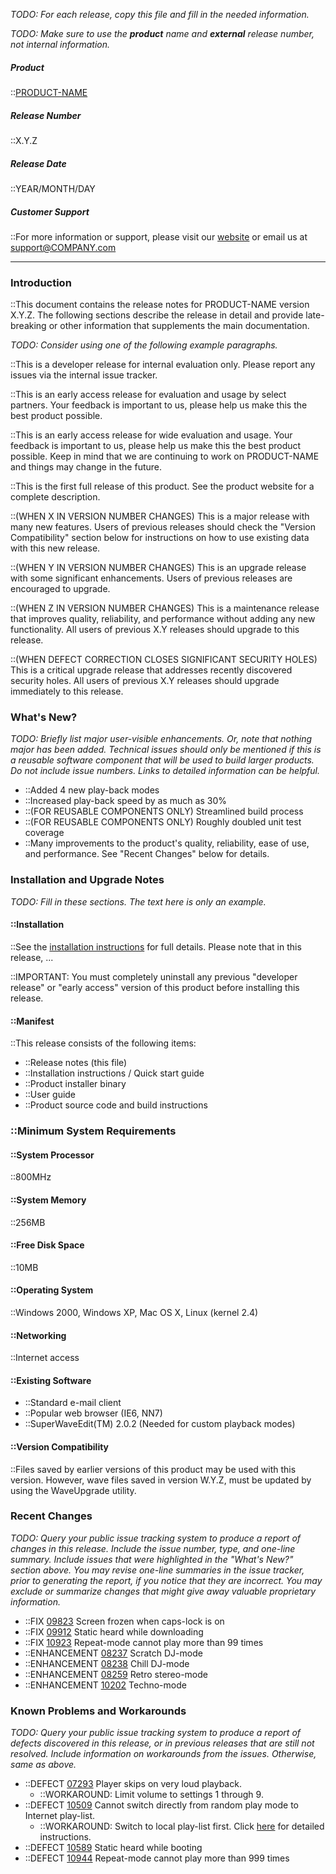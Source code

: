 *TODO: For each release, copy this file and fill in the needed
information.*

*TODO: Make sure to use the **product** name and **external** release
number, not internal information.*

##### Product

::[PRODUCT-NAME](http://www.COMPANY.com/products/PRODUCT-NAME/)                                   

##### Release Number

::X.Y.Z                                                                                           

##### Release Date

::YEAR/MONTH/DAY

##### Customer Support

::For more information or support, please visit our 
[website](http://www.COMPANY.com/products/PRODUCT-NAME/) or email us 
at <support@COMPANY.com>

---

### Introduction

::This document contains the release notes for PRODUCT-NAME version X.Y.Z.
The following sections describe the release in detail and provide
late-breaking or other information that supplements the main
documentation.

*TODO: Consider using one of the following example paragraphs.*

::This is a developer release for internal evaluation only. Please report
any issues via the internal issue tracker.

::This is an early access release for evaluation and usage by select
partners. Your feedback is important to us, please help us make this the
best product possible.

::This is an early access release for wide evaluation and usage. Your
feedback is important to us, please help us make this the best product
possible. Keep in mind that we are continuing to work on PRODUCT-NAME and
things may change in the future.

::This is the first full release of this product. See the product website
for a complete description.

::(WHEN X IN VERSION NUMBER CHANGES) This is a major release with many new
features. Users of previous releases should check the "Version
Compatibility" section below for instructions on how to use existing
data with this new release.

::(WHEN Y IN VERSION NUMBER CHANGES) This is an upgrade release with some
significant enhancements. Users of previous releases are encouraged to
upgrade.

::(WHEN Z IN VERSION NUMBER CHANGES) This is a maintenance release that
improves quality, reliability, and performance without adding any new
functionality. All users of previous X.Y releases should upgrade to this
release.

::(WHEN DEFECT CORRECTION CLOSES SIGNIFICANT SECURITY HOLES) This is a
critical upgrade release that addresses recently discovered security
holes. All users of previous X.Y releases should upgrade immediately to
this release.

### What's New?

*TODO: Briefly list major user-visible enhancements. Or, note that
nothing major has been added. Technical issues should only be mentioned
if this is a reusable software component that will be used to build
larger products. Do not include issue numbers. Links to detailed
information can be helpful.*

- ::Added 4 new play-back modes
- ::Increased play-back speed by as much as 30%
- ::(FOR REUSABLE COMPONENTS ONLY) Streamlined build process
- ::(FOR REUSABLE COMPONENTS ONLY) Roughly doubled unit test coverage
- ::Many improvements to the product's quality, reliability, ease of
  use, and performance. See "Recent Changes" below for details.

### Installation and Upgrade Notes

*TODO: Fill in these sections. The text here is only an example.*

#### ::Installation

::See the [installation instructions](Installation-Guide) for full details.
  Please note that in this release, ...

::IMPORTANT: You must completely uninstall any previous "developer
  release" or "early access" version of this product before installing
  this release.

#### ::Manifest

::This release consists of the following items:

- ::Release notes (this file)
- ::Installation instructions / Quick start guide
- ::Product installer binary
- ::User guide
- ::Product source code and build instructions

### ::Minimum System Requirements

#### ::System Processor

::800MHz

#### ::System Memory

::256MB

#### ::Free Disk Space

::10MB

#### ::Operating System

::Windows 2000, Windows XP, Mac OS X, Linux (kernel 2.4)

#### ::Networking

::Internet access

#### ::Existing Software

- ::Standard e-mail client
- ::Popular web browser (IE6, NN7)
- ::SuperWaveEdit(TM) 2.0.2 (Needed for custom playback modes)

#### ::Version Compatibility

::Files saved by earlier versions of this product may be used with
this version. However, wave files saved in version W.Y.Z, must be
updated by using the WaveUpgrade utility.

### Recent Changes

*TODO: Query your public issue tracking system to produce a report of
changes in this release. Include the issue number, type, and one-line
summary. Include issues that were highlighted in the "What's New?"
section above. You may revise one-line summaries in the issue tracker,
prior to generating the report, if you notice that they are incorrect.
You may exclude or summarize changes that might give away valuable
proprietary information.*

- ::FIX [09823](#) Screen frozen when caps-lock is on
- ::FIX [09912](#) Static heard while downloading
- ::FIX [10923](#) Repeat-mode cannot play more than 99 times
- ::ENHANCEMENT [08237](#) Scratch DJ-mode
- ::ENHANCEMENT [08238](#) Chill DJ-mode
- ::ENHANCEMENT [08259](#) Retro stereo-mode
- ::ENHANCEMENT [10202](#) Techno-mode

### Known Problems and Workarounds

*TODO: Query your public issue tracking system to produce a report of
defects discovered in this release, or in previous releases that are
still not resolved. Include information on workarounds from the issues.
Otherwise, same as above.*

- ::DEFECT [07293](#) Player skips on very loud playback.
  - ::WORKAROUND: Limit volume to settings 1 through 9.
- ::DEFECT [10509](#) Cannot switch directly from random play mode to
    Internet play-list.
  - ::WORKAROUND: Switch to local play-list first. Click [here](#) for
      detailed instructions.
- ::DEFECT [10589](#) Static heard while booting
- ::DEFECT [10944](#) Repeat-mode cannot play more than 999 times

